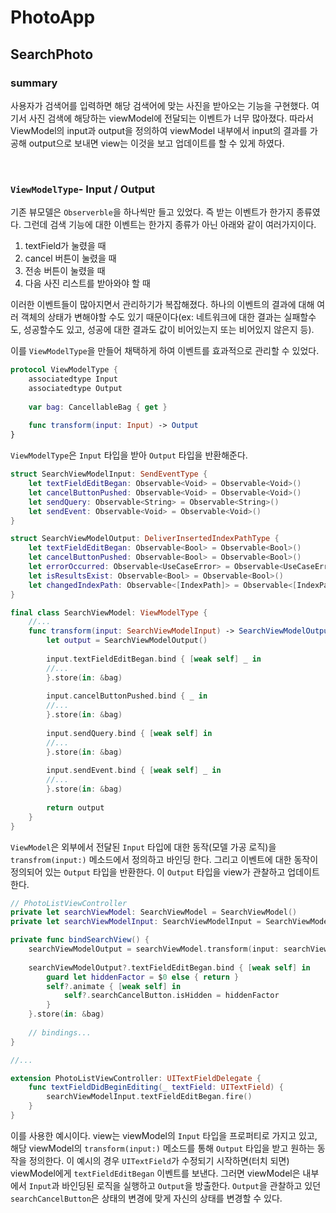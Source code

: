 # PhotoApp

## SearchPhoto

### summary

사용자가 검색어를 입력하면 해당 검색어에 맞는 사진을 받아오는 기능을 구현했다. 여기서 사진 검색에 해당하는 viewModel에 전달되는 이벤트가 너무 많아졌다. 따라서 ViewModel의 input과 output을 정의하여 viewModel 내부에서 input의 결과를 가공해 output으로 보내면 view는 이것을 보고 업데이트를 할 수 있게 하였다.

<br>

### `ViewModelType`- Input / Output 

기존 뷰모델은 `Observerble`을 하나씩만 들고 있었다. 즉 받는 이벤트가 한가지 종류였다. 그런데 검색 기능에 대한 이벤트는 한가지 종류가 아닌 아래와 같이 여러가지이다.

1. textField가 눌렸을 때
2. cancel 버튼이 눌렸을 때
3. 전송 버튼이 눌렸을 때
4. 다음 사진 리스트를 받아와야 할 때

이러한 이벤트들이 많아지면서 관리하기가 복잡해졌다. 하나의 이벤트의 결과에 대해 여러 객체의 상태가 변해야할 수도 있기 때문이다(ex: 네트워크에 대한 결과는 실패할수도, 성공할수도 있고, 성공에 대한 결과도 값이 비어있는지 또는 비어있지 않은지 등). 

이를 `ViewModelType`을 만들어 채택하게 하여 이벤트를 효과적으로 관리할 수 있었다.

``` swift
protocol ViewModelType {
    associatedtype Input
    associatedtype Output
    
    var bag: CancellableBag { get }
    
    func transform(input: Input) -> Output
}
```

`ViewModelType`은 `Input` 타입을 받아 `Output` 타입을 반환해준다.

``` swift
struct SearchViewModelInput: SendEventType {
    let textFieldEditBegan: Observable<Void> = Observable<Void>()
    let cancelButtonPushed: Observable<Void> = Observable<Void>()
    let sendQuery: Observable<String> = Observable<String>()
    let sendEvent: Observable<Void> = Observable<Void>()
}

struct SearchViewModelOutput: DeliverInsertedIndexPathType {
    let textFieldEditBegan: Observable<Bool> = Observable<Bool>()
    let cancelButtonPushed: Observable<Bool> = Observable<Bool>()
    let errorOccurred: Observable<UseCaseError> = Observable<UseCaseError>()
    let isResultsExist: Observable<Bool> = Observable<Bool>()
    let changedIndexPath: Observable<[IndexPath]> = Observable<[IndexPath]>()
}

final class SearchViewModel: ViewModelType {
	//...
    func transform(input: SearchViewModelInput) -> SearchViewModelOutput {
        let output = SearchViewModelOutput()
        
        input.textFieldEditBegan.bind { [weak self] _ in
        //...
        }.store(in: &bag)
        
        input.cancelButtonPushed.bind { _ in
        //...
        }.store(in: &bag)
        
        input.sendQuery.bind { [weak self] in
        //...
        }.store(in: &bag)
        
        input.sendEvent.bind { [weak self] _ in
        //...
        }.store(in: &bag)
    
        return output
    }
}
```

`ViewModel`은 외부에서 전달된 `Input` 타입에 대한 동작(모델 가공 로직)을 `transfrom(input:)` 메소드에서 정의하고 바인딩 한다. 그리고 이벤트에 대한 동작이 정의되어 있는 `Output` 타입을 반환한다. 이 `Output` 타입을 view가 관찰하고 업데이트한다.

``` swift
// PhotoListViewController
private let searchViewModel: SearchViewModel = SearchViewModel()
private let searchViewModelInput: SearchViewModelInput = SearchViewModelInput()

private func bindSearchView() {
    searchViewModelOutput = searchViewModel.transform(input: searchViewModelInput)
    
    searchViewModelOutput?.textFieldEditBegan.bind { [weak self] in
        guard let hiddenFactor = $0 else { return }
        self?.animate { [weak self] in
            self?.searchCancelButton.isHidden = hiddenFactor
        }
    }.store(in: &bag)
  	
    // bindings...
}

//...

extension PhotoListViewController: UITextFieldDelegate {
    func textFieldDidBeginEditing(_ textField: UITextField) {
        searchViewModelInput.textFieldEditBegan.fire()
    }
}
```

이를 사용한 예시이다. view는 viewModel의 `Input` 타입을 프로퍼티로 가지고 있고, 해당 viewModel의 `transform(input:)` 메소드를 통해 `Output` 타입을 받고 원하는 동작을 정의한다. 이 예시의 경우 `UITextField`가 수정되기 시작하면(터치 되면) viewModel에게 `textFieldEditBegan` 이벤트를 보낸다. 그러면 viewModel은 내부에서 `Input`과 바인딩된 로직을 실행하고 `Output`을 방출한다. `Output`을 관찰하고 있던 `searchCancelButton`은 상태의 변경에 맞게 자신의 상태를 변경할 수 있다.